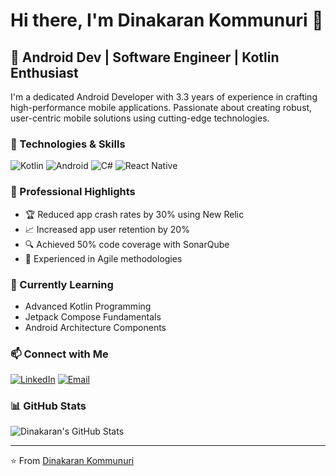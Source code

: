 # Hi there, I'm Dinakaran Kommunuri 👋

## 🤖 Android Dev | Software Engineer | Kotlin Enthusiast 

I'm a dedicated Android Developer with 3.3 years of experience in crafting high-performance mobile applications. Passionate about creating robust, user-centric mobile solutions using cutting-edge technologies.

### 🔧 Technologies & Skills
![Kotlin](https://img.shields.io/badge/Kotlin-0095D5?&style=for-the-badge&logo=kotlin&logoColor=white)
![Android](https://img.shields.io/badge/Android-3DDC84?style=for-the-badge&logo=android&logoColor=white)
![C#](https://img.shields.io/badge/C%23-239120?style=for-the-badge&logo=c-sharp&logoColor=white)
![React Native](https://img.shields.io/badge/React_Native-20232A?style=for-the-badge&logo=react&logoColor=61DAFB)

### 💼 Professional Highlights
- 🏆 Reduced app crash rates by 30% using New Relic
- 📈 Increased app user retention by 20%
- 🔍 Achieved 50% code coverage with SonarQube
- 🤝 Experienced in Agile methodologies

### 🌱 Currently Learning
- Advanced Kotlin Programming
- Jetpack Compose Fundamentals
- Android Architecture Components

### 📫 Connect with Me
[![LinkedIn](https://img.shields.io/badge/LinkedIn-0077B5?style=for-the-badge&logo=linkedin&logoColor=white)](https://linkedin.com/in/dinakarankommunuri)
[![Email](https://img.shields.io/badge/Email-D14836?style=for-the-badge&logo=gmail&logoColor=white)](mailto:dinakarankommunuri@gmail.com)

### 📊 GitHub Stats
![Dinakaran's GitHub Stats](https://github-readme-stats.vercel.sh/api?username=Dinakaran-k&show_icons=true&theme=radical)

---

⭐ From [Dinakaran Kommunuri](https://github.com/Dinakaran-k)
